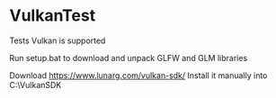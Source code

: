 # VulkanTest
Tests Vulkan is supported

Run setup.bat to download and unpack GLFW and GLM libraries

Download https://www.lunarg.com/vulkan-sdk/
Install it manually into C:\VulkanSDK
